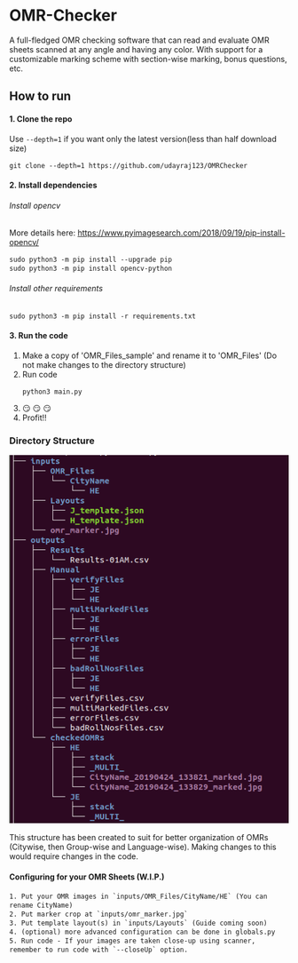 # OMR-Checker
A full-fledged OMR checking software that can read and evaluate OMR sheets scanned at any angle and having any color. With support for a customizable marking scheme with section-wise marking, bonus questions, etc. 

## How to run
#### 1. Clone the repo
Use `--depth=1` if you want only the latest version(less than half download size)
```
git clone --depth=1 https://github.com/udayraj123/OMRChecker
```

#### 2. Install dependencies

###### Install opencv
More details here: https://www.pyimagesearch.com/2018/09/19/pip-install-opencv/ 
```
sudo python3 -m pip install --upgrade pip
sudo python3 -m pip install opencv-python
```

###### Install other requirements
```
sudo python3 -m pip install -r requirements.txt
```

#### 3. Run the code

1. Make a copy of 'OMR_Files_sample' and rename it to 'OMR_Files' (Do not make changes to the directory structure)
2. Run code
	```
	python3 main.py
	```
3. :smirk: :smirk: :smirk:
4. Profit!!

### Directory Structure 
![Directory Structure](https://raw.githubusercontent.com/udayraj123/OMRChecker/master/directory_structure.png)

This structure has been created to suit for better organization of OMRs (Citywise, then Group-wise and Language-wise). Making changes to this would require changes in the code.

#### Configuring for your OMR Sheets (W.I.P.)
	1. Put your OMR images in `inputs/OMR_Files/CityName/HE` (You can rename CityName)
	2. Put marker crop at `inputs/omr_marker.jpg`
	3. Put template layout(s) in `inputs/Layouts` (Guide coming soon)
	4. (optional) more advanced configuration can be done in globals.py
	5. Run code - If your images are taken close-up using scanner, remember to run code with `--closeUp` option.

<!-- 
## Code in action (To be updated)
#### Normal scans
<img src="./progress/in_action/light_action.gif">
<br>
#### Xerox scans
<img src="./progress/in_action/dark_action.gif">
 -->